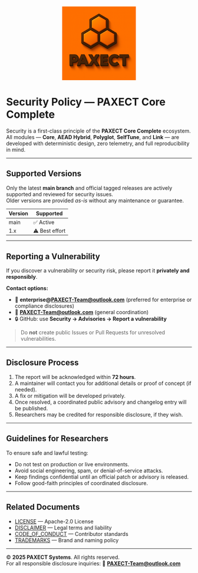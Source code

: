 <p align="center">
  <img src="ChatGPT%20Image%202%20okt%202025,%2022_33_51.png" alt="PAXECT logo" width="200"/>
</p>

# Security Policy — PAXECT Core Complete

Security is a first-class principle of the **PAXECT Core Complete** ecosystem.  
All modules — **Core**, **AEAD Hybrid**, **Polyglot**, **SelfTune**, and **Link** — are developed with deterministic design, zero telemetry, and full reproducibility in mind.

---

## Supported Versions

Only the latest **main branch** and official tagged releases are actively supported and reviewed for security issues.  
Older versions are provided *as-is* without any maintenance or guarantee.

| Version | Supported |
|----------|------------|
| main     | ✅ Active |
| 1.x      | ⚠️ Best effort |

---

## Reporting a Vulnerability

If you discover a vulnerability or security risk, please report it **privately and responsibly**.

**Contact options:**
- 📧 **enterprise@PAXECT-Team@outlook.com** (preferred for enterprise or compliance disclosures)  
- 📧 **PAXECT-Team@outlook.com** (general coordination)  
- 🔒 GitHub: use **Security → Advisories → Report a vulnerability**

> Do **not** create public Issues or Pull Requests for unresolved vulnerabilities.

---

## Disclosure Process

1. The report will be acknowledged within **72 hours**.  
2. A maintainer will contact you for additional details or proof of concept (if needed).  
3. A fix or mitigation will be developed privately.  
4. Once resolved, a coordinated public advisory and changelog entry will be published.  
5. Researchers may be credited for responsible disclosure, if they wish.

---

## Guidelines for Researchers

To ensure safe and lawful testing:

- Do not test on production or live environments.  
- Avoid social engineering, spam, or denial-of-service attacks.  
- Keep findings confidential until an official patch or advisory is released.  
- Follow good-faith principles of coordinated disclosure.

---

## Related Documents

- [LICENSE](./LICENSE) — Apache-2.0 License  
- [DISCLAIMER](./DISCLAIMER.md) — Legal terms and liability  
- [CODE_OF_CONDUCT](./CODE_OF_CONDUCT.md) — Contributor standards  
- [TRADEMARKS](./TRADEMARKS.md) — Brand and naming policy  

---

© **2025 PAXECT Systems**. All rights reserved.  
For all responsible disclosure inquiries: 📧 **PAXECT-Team@outlook.com**
